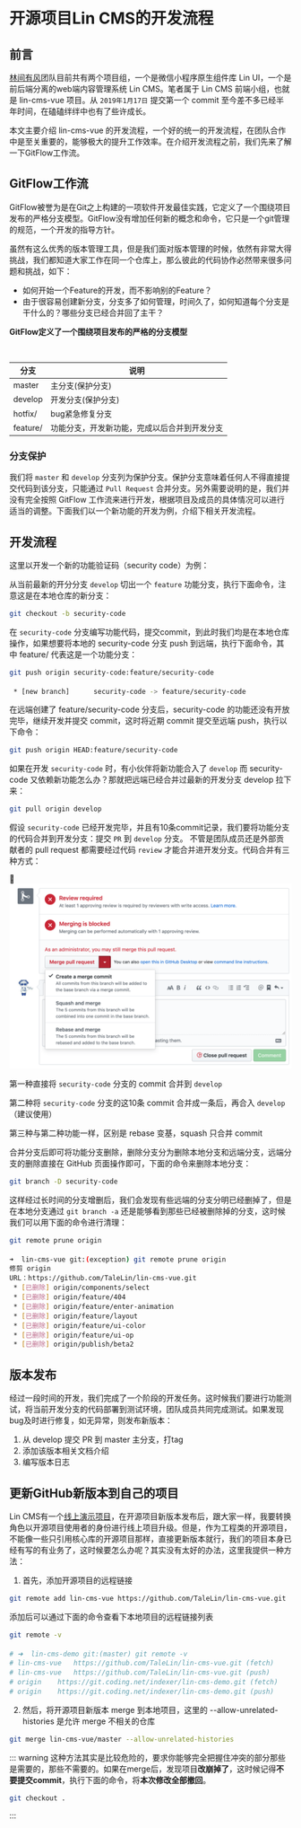 # 开源项目Lin CMS的开发流程

## 前言

[林间有风](https://github.com/TaleLin)团队目前共有两个项目组，一个是微信小程序原生组件库 Lin UI，一个是前后端分离的web端内容管理系统 Lin CMS。笔者属于 Lin CMS 前端小组，也就是 lin-cms-vue 项目。从 `2019年1月17日` 提交第一个 commit 至今差不多已经半年时间，在磕磕绊绊中也有了些许成长。

本文主要介绍 lin-cms-vue 的开发流程，一个好的统一的开发流程，在团队合作中是至关重要的，能够极大的提升工作效率。在介绍开发流程之前，我们先来了解一下GitFlow工作流。

## GitFlow工作流

GitFlow被誉为是在Git之上构建的一项软件开发最佳实践，它定义了一个围绕项目发布的严格分支模型。GitFlow没有增加任何新的概念和命令，它只是一个git管理的规范，一个开发的指导方针。

虽然有这么优秀的版本管理工具，但是我们面对版本管理的时候，依然有非常大得挑战，我们都知道大家工作在同一个仓库上，那么彼此的代码协作必然带来很多问题和挑战，如下：

- 如何开始一个Feature的开发，而不影响别的Feature？
- 由于很容易创建新分支，分支多了如何管理，时间久了，如何知道每个分支是干什么的？哪些分支已经合并回了主干？

**GitFlow定义了一个围绕项目发布的严格的分支模型**

<img :src="$withBase('/assets/gitflow.png')" >

| 分支        | 说明           |
| ---------- | ---------|
| master     | 主分支(保护分支)      |
| develop    | 开发分支(保护分支)      |
| hotfix/    | bug紧急修复分支     |
| feature/   | 功能分支，开发新功能，完成以后合并到开发分支 |


### 分支保护

我们将 `master` 和 `develop` 分支列为保护分支。保护分支意味着任何人不得直接提交代码到该分支，只能通过 `Pull Request` 合并分支。另外需要说明的是，我们并没有完全按照 GitFlow 工作流来进行开发，根据项目及成员的具体情况可以进行适当的调整。下面我们以一个新功能的开发为例，介绍下相关开发流程。


## 开发流程

这里以开发一个新的功能验证码（security code）为例：

从当前最新的开分分支 `develop` 切出一个 `feature` 功能分支，执行下面命令，注意这是在本地仓库的新分支：

```sh
git checkout -b security-code
```

在 `security-code` 分支编写功能代码，提交commit，到此时我们均是在本地仓库操作，如果想要将本地的 security-code 分支 push 到远端，执行下面命令，其中 feature/ 代表这是一个功能分支：

```sh
git push origin security-code:feature/security-code

 * [new branch]      security-code -> feature/security-code
```

在远端创建了 feature/security-code 分支后，security-code 的功能还没有开放完毕，继续开发并提交 commit，这时将近期 commit 提交至远端 push，执行以下命令：

```sh
git push origin HEAD:feature/security-code
```

如果在开发 `security-code` 时，有小伙伴将新功能合入了 `develop` 而 security-code 又依赖新功能怎么办？那就把远端已经合并过最新的开发分支 develop 拉下来：

```sh
git pull origin develop
```

假设 `security-code` 已经开发完毕，并且有10条commit记录，我们要将功能分支的代码合并到开发分支：提交 `PR` 到 `develop` 分支。 不管是团队成员还是外部贡献者的 pull request 都需要经过代码 `review` 才能合并进开发分支。代码合并有三种方式：

<img src='../img/PR.png'>

第一种直接将 `security-code` 分支的 commit 合并到 `develop`

第二种将 `security-code` 分支的这10条 commit 合并成一条后，再合入 `develop`（建议使用）

第三种与第二种功能一样，区别是 rebase 变基，squash 只合并 commit

合并分支后即可将功能分支删除，删除分支分为删除本地分支和远端分支，远端分支的删除直接在 GitHub 页面操作即可，下面的命令来删除本地分支：

```sh
git branch -D security-code
```

这样经过长时间的分支增删后，我们会发现有些远端的分支分明已经删掉了，但是在本地分支通过 `git branch -a` 还是能够看到那些已经被删除掉的分支，这时候我们可以用下面的命令进行清理：

```sh
git remote prune origin

➜  lin-cms-vue git:(exception) git remote prune origin
修剪 origin
URL：https://github.com/TaleLin/lin-cms-vue.git
 * [已删除] origin/components/select
 * [已删除] origin/feature/404
 * [已删除] origin/feature/enter-animation
 * [已删除] origin/feature/layout
 * [已删除] origin/feature/ui-color
 * [已删除] origin/feature/ui-op
 * [已删除] origin/publish/beta2
```

## 版本发布

经过一段时间的开发，我们完成了一个阶段的开发任务。这时候我们要进行功能测试，将当前开发分支的代码部署到测试环境，团队成员共同完成测试。如果发现bug及时进行修复，如无异常，则发布新版本：

1. 从 develop 提交 PR 到 master 主分支，打tag
2. 添加该版本相关文档介绍
3. 编写版本日志

## 更新GitHub新版本到自己的项目

Lin CMS有一个[线上演示项目](http://face.cms.7yue.pro)，在开源项目新版本发布后，跟大家一样，我要转换角色以开源项目使用者的身份进行线上项目升级。但是，作为工程类的开源项目，不能像一些只引用核心库的开源项目那样，直接更新版本就行，我们的项目本身已经有写的有业务了，这时候要怎么办呢？其实没有太好的办法，这里我提供一种方法：

1. 首先，添加开源项目的远程链接

```sh
git remote add lin-cms-vue https://github.com/TaleLin/lin-cms-vue.git
```

添加后可以通过下面的命令查看下本地项目的远程链接列表

```sh
git remote -v

# ➜  lin-cms-demo git:(master) git remote -v
# lin-cms-vue	https://github.com/TaleLin/lin-cms-vue.git (fetch)
# lin-cms-vue	https://github.com/TaleLin/lin-cms-vue.git (push)
# origin	https://git.coding.net/indexer/lin-cms-demo.git (fetch)
# origin	https://git.coding.net/indexer/lin-cms-demo.git (push)
```

2. 然后，将开源项目新版本 merge 到本地项目，这里的 --allow-unrelated-histories 是允许 merge 不相关的仓库

```sh
git merge lin-cms-vue/master --allow-unrelated-histories
```

::: warning
这种方法其实是比较危险的，要求你能够完全把握住冲突的部分那些是需要的，那些不需要的。如果在merge后，发现项目**改崩掉了**，这时候记得**不要提交commit**，执行下面的命令，将**本次修改全部撤回**。

```sh
git checkout .
```
:::

 <RightMenu />